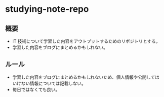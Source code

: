 # studying-note-repo

## 概要

* IT 技術について学習した内容をアウトプットするためのリポジトリとする。
* 学習した内容をブログにまとめるかもしれない。

## ルール

* 学習した内容をブログにまとめるかもしれないため、個人情報や公開してはいけない情報については記載しない。
* 毎日ではなくても良い。

